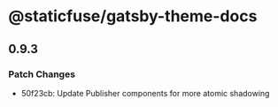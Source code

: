 # @staticfuse/gatsby-theme-docs

## 0.9.3
### Patch Changes

- 50f23cb: Update Publisher components for more atomic shadowing
